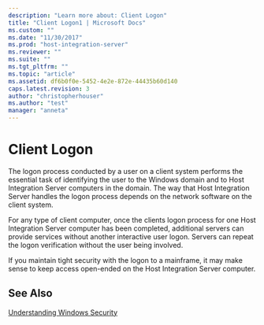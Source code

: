 ```yaml
---
description: "Learn more about: Client Logon"
title: "Client Logon1 | Microsoft Docs"
ms.custom: ""
ms.date: "11/30/2017"
ms.prod: "host-integration-server"
ms.reviewer: ""
ms.suite: ""
ms.tgt_pltfrm: ""
ms.topic: "article"
ms.assetid: df6b0f0e-5452-4e2e-872e-44435b60d140
caps.latest.revision: 3
author: "christopherhouser"
ms.author: "test"
manager: "anneta"
---
```

# Client Logon
The logon process conducted by a user on a client system performs the essential task of identifying the user to the Windows domain and to Host Integration Server computers in the domain. The way that Host Integration Server handles the logon process depends on the network software on the client system.  
  
 For any type of client computer, once the clients logon process for one Host Integration Server computer has been completed, additional servers can provide services without another interactive user logon. Servers can repeat the logon verification without the user being involved.  
  
 If you maintain tight security with the logon to a mainframe, it may make sense to keep access open-ended on the Host Integration Server computer.  
  
## See Also  
 [Understanding Windows Security](../core/understanding-windows-security1.md)
